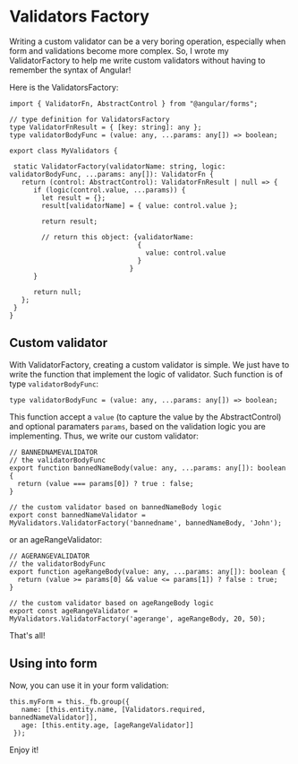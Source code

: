 # Validators Factory


Writing a custom validator can be a very boring operation, especially when form and validations become more complex. So, I wrote my ValidatorFactory to help me write custom validators without having to remember the syntax of Angular!

Here is the ValidatorsFactory:

```
import { ValidatorFn, AbstractControl } from "@angular/forms";

// type definition for ValidatorsFactory
type ValidatorFnResult = { [key: string]: any };
type validatorBodyFunc = (value: any, ...params: any[]) => boolean;

export class MyValidators {
 
 static ValidatorFactory(validatorName: string, logic: validatorBodyFunc, ...params: any[]): ValidatorFn {
   return (control: AbstractControl): ValidatorFnResult | null => {
      if (logic(control.value, ...params)) {
        let result = {};
        result[validatorName] = { value: control.value };
 
        return result;

        // return this object: {validatorName:
                                {
                                  value: control.value
                                }
                              }
      }

      return null;
   };
 }
}
```

## Custom validator 

With ValidatorFactory, creating a custom validator is simple. We just have to write the function that implement the logic of validator. Such function is of type `validatorBodyFunc`:

```
type validatorBodyFunc = (value: any, ...params: any[]) => boolean;
```

This function accept a `value` (to capture the value by the AbstractControl) and optional paramaters `params`, based on the validation logic you are implementing. Thus, we write our custom validator:

```
// BANNEDNAMEVALIDATOR
// the validatorBodyFunc
export function bannedNameBody(value: any, ...params: any[]): boolean {
  return (value === params[0]) ? true : false;
}
 
// the custom validator based on bannedNameBody logic
export const bannedNameValidator = MyValidators.ValidatorFactory('bannedname', bannedNameBody, 'John');
```

or an ageRangeValidator:

```
// AGERANGEVALIDATOR
// the validatorBodyFunc
export function ageRangeBody(value: any, ...params: any[]): boolean {
  return (value >= params[0] && value <= params[1]) ? false : true;
}
 
// the custom validator based on ageRangeBody logic
export const ageRangeValidator = MyValidators.ValidatorFactory('agerange', ageRangeBody, 20, 50);
```

That's all!


## Using into form
Now, you can use it in your form validation:

```
this.myForm = this._fb.group({
   name: [this.entity.name, [Validators.required, bannedNameValidator]],
   age: [this.entity.age, [ageRangeValidator]]
 });
```


Enjoy it!




